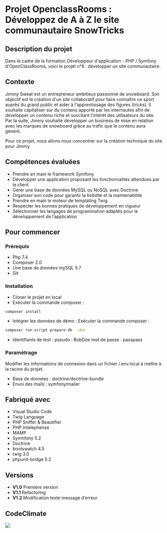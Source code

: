 # Projet OpenclassRooms : Développez de A à Z le site communautaire SnowTricks

## Description du projet

Dans le cadre de la formation Développeur d'application - PHP / Symfony d'OpenClassRooms, voici le projet n°6 : développer un site communautaire.

## Contexte
Jimmy Sweat est un entrepreneur ambitieux passionné de snowboard. 
Son objectif est la création d'un site collaboratif pour faire connaître ce sport auprès du grand public et aider à l'apprentissage des figures (tricks).
Il souhaite capitaliser sur du contenu apporté par les internautes afin de développer un contenu riche et suscitant l’intérêt des utilisateurs du site. 
Par la suite, Jimmy souhaite développer un business de mise en relation avec les marques de snowboard grâce au trafic que le contenu aura généré.

Pour ce projet, nous allons nous concentrer sur la création technique du site pour Jimmy.

## Compétences évaluées

- Prendre en main le framework Symfony
- Développer une application proposant les fonctionnalités attendues par le client
- Gérer une base de données MySQL ou NoSQL avec Doctrine
- Organiser son code pour garantir la lisibilité et la maintenabilité
- Prendre en main le moteur de templating Twig
- Respecter les bonnes pratiques de développement en vigueur
- Sélectionner les langages de programmation adaptés pour le développement de l’application


## Pour commencer

### Prérequis

- Php 7.4
- Composer 2.0
- Une base de données mySQL 5.7
- Git

### Installation

- Cloner le projet en local
- Exécuter la commande composer :
```bash
composer install
```
- Intégrer les données de démo : Exécuter la commande composer : 
```bash
composer run-script prepare-db --dev
```
- Identifiants de test :
pseudo : BobDoe 
mot de passe : passpass


### Paramétrage

Modifier les informations de connexion dans un fichier /.env.local à mettre à la racine du projet.
- Base de données : doctrine/doctrine-bundle
- Envoi des mails : symfony/mailer


## Fabriqué avec

* Visual Studio Code
* Twig Language
* PHP Sniffer & Beautifier
* PHP Intelephense
* MAMP
* Symnfony 5.2
* Doctrine
* bootswatch 4.5 
* twig 3.0
* phpunit-bridge 5.2

## Versions

- **V1.0** Première version
- **V1.1** Refactoring
- **V1.2** Modification texte message d’erreur

## CodeClimate
<a href="https://codeclimate.com/github/Toasted201/OpenClassroom_P06/maintainability"><img src="https://api.codeclimate.com/v1/badges/bd1fd806ef2271ee24da/maintainability" /></a>
